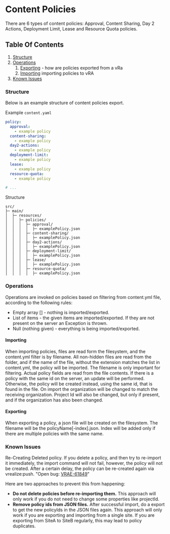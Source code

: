# Content Policies
There are 6 types of content policies:
  Approval, Content Sharing, Day 2 Actions, Deployment Limit, Lease and Resource Quota policies.
## Table Of Contents
1. [Structure](#structure)
2. [Operations](#operations)
   1. [Exporting](#exporting) - how are policies exported from a vRa
   2. [Importing](#importing) importing policies to vRA
3. [Known Issues](#known-issues)

### Structure
Below is an example structure of content policies export.

Example `content.yaml`
```yaml
policy:
  approval:
    - example policy
  content-sharing:
    - example policy
  day2-actions:
    - example policy
  deployment-limit:
    - example policy
  lease:
    - example policy
  resource-quota: 
    - example policy

# ...
```

Structure
```ascii
src/
├─ main/
│  ├─ resources/
│  │  ├─ policies/
│  │  │  ├─ approval/
│  │  │  │  ├─ examplePolicy.json
│  │  │  ├─ content-sharing/
│  │  │  │  ├─ examplePolicy.json
│  │  │  ├─ day2-actions/
│  │  │  │  ├─ examplePolicy.json
│  │  │  ├─ deployment-limit/
│  │  │  │  ├─ examplePolicy.json
│  │  │  ├─ lease/
│  │  │  │  ├─ examplePolicy.json
│  │  │  ├─ resource-quota/
│  │  │  │  ├─ examplePolicy.json
```
### Operations

Operations are invoked on policies based on filtering from content.yml file, according to the following rules:

- Empty array [] - nothing is imported/exported.
- List of items - the given items are imported/exported. If they are not present on the server an Exception is thrown.  
- Null (nothing given) - everything is being imported/exported.


#### Importing
When importing policies, files are read form the filesystem, and the content.yml filter is by filename. All non-hidden files are read from the folder, and if the name of the file, without the extension matches the list in content.yml, the policy will be imported.
The filename is only important for filtering. Actual policy fields are read from the file contents.
If there is a policy with the same id on the server, an update will be performed. Otherwise, the policy will be created instead, using the same id, that is found in the file.
On import the organization will be changed to match the receiving organization.
Project Id will also be changed, but only if present, and if the organization has also been changed.

#### Exporting
When exporting a policy, a json file will be created on the filesystem. The filename will be the policyName[-index].json.
Index will be added only if there are multiple policies with the same name.
### Known Issues

Re-Creating Deleted policy.
If you delete a policy, and then try to re-import it immediately, the import command will not fail, however, the policy will not be created.
After a certain delay, the policy can be re-created again  via vrealize:push.
"Open bug: [VRAE-61849](https://jira.eng.vmware.com/browse/VRAE-61849)"

Here are two approaches to prevent this from happening:
- **Do not delete policies before re-importing them.** This approach will only work if you do not need to change some properties like projectId.
- **Remove policy ids from JSON files.** After successful import, do a export to get the new policyIds in the JSON files again. This approach will only work if you are exporting and importing from a single site. If you are exporting from SiteA to SiteB regularly, this may lead to policy duplicates.

